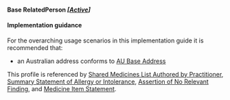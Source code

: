 #### Base RelatedPerson *[[Active](http://hl7.org/fhir/stu3/valueset-publication-status.html)]*

#### Implementation guidance

For the overarching usage scenarios in this implementation guide it is recommended that:

* an Australian address conforms to [AU Base Address](http://hl7.org.au/fhir/base/aubase1.1/StructureDefinition-au-address.html)

This profile is referenced by [Shared Medicines List Authored by Practitioner](StructureDefinition-composition-sml-prac-1.html), 
[Summary Statement of Allergy or Intolerance](StructureDefinition-allergyintolerance-summary-1.html), 
[Assertion of No Relevant Finding](StructureDefinition-observation-norelevantfinding-1.html), 
and [Medicine Item Statement](StructureDefinition-medicationstatement-detailed-1.html). 
